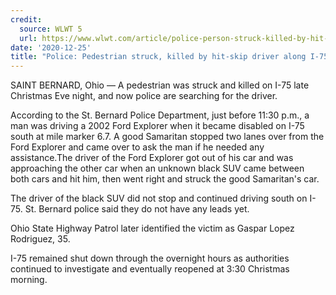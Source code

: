 ```yaml
---
credit:
  source: WLWT 5
  url: https://www.wlwt.com/article/police-person-struck-killed-by-hit-skip-driver-along-i-75/35071890
date: '2020-12-25'
title: "Police: Pedestrian struck, killed by hit-skip driver along I-75"
---
```

SAINT BERNARD, Ohio —
A pedestrian was struck and killed on I-75 late Christmas Eve night, and now police are searching for the driver.

According to the St. Bernard Police Department, just before 11:30 p.m., a man was driving a 2002 Ford Explorer when it became disabled on I-75 south at mile marker 6.7. A good Samaritan stopped two lanes over from the Ford Explorer and came over to ask the man if he needed any assistance.The driver of the Ford Explorer got out of his car and was approaching the other car when an unknown black SUV came between both cars and hit him, then went right and struck the good Samaritan's car.

The driver of the black SUV did not stop and continued driving south on I-75. St. Bernard police said they do not have any leads yet.

Ohio State Highway Patrol later identified the victim as Gaspar Lopez Rodriguez, 35.

I-75 remained shut down through the overnight hours as authorities continued to investigate and eventually reopened at 3:30 Christmas morning.
